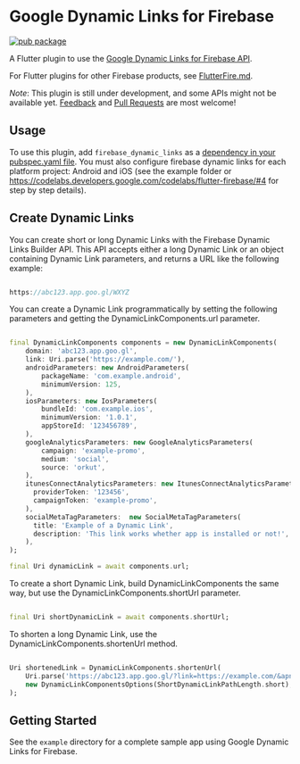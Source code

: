 # Google Dynamic Links for Firebase

[![pub package](https://img.shields.io/pub/v/firebase_dynamic_links.svg)](https://pub.dartlang.org/packages/firebase_dynamic_links)

A Flutter plugin to use the [Google Dynamic Links for Firebase API](https://firebase.google.com/docs/dynamic-links/).

For Flutter plugins for other Firebase products, see [FlutterFire.md](https://github.com/flutter/plugins/blob/master/FlutterFire.md).

*Note*: This plugin is still under development, and some APIs might not be available yet. [Feedback](https://github.com/flutter/flutter/issues) and [Pull Requests](https://github.com/flutter/plugins/pulls) are most welcome!

## Usage
To use this plugin, add `firebase_dynamic_links` as a [dependency in your pubspec.yaml file](https://flutter.io/platform-plugins/). You must also configure firebase dynamic links for each platform project: Android and iOS (see the example folder or https://codelabs.developers.google.com/codelabs/flutter-firebase/#4 for step by step details).

## Create Dynamic Links

You can create short or long Dynamic Links with the Firebase Dynamic Links Builder API. This API accepts either a long Dynamic Link or an object containing Dynamic Link parameters, and returns a URL like the following example:

```dart

https://abc123.app.goo.gl/WXYZ

```

You can create a Dynamic Link programmatically by setting the following parameters and getting the DynamicLinkComponents.url parameter.

```dart

final DynamicLinkComponents components = new DynamicLinkComponents(
    domain: 'abc123.app.goo.gl',
    link: Uri.parse('https://example.com/'),
    androidParameters: new AndroidParameters(
        packageName: 'com.example.android',
        minimumVersion: 125,
    ),
    iosParameters: new IosParameters(
        bundleId: 'com.example.ios',
        minimumVersion: '1.0.1',
        appStoreId: '123456789',
    ),
    googleAnalyticsParameters: new GoogleAnalyticsParameters(
        campaign: 'example-promo',
        medium: 'social',
        source: 'orkut',
    ),
    itunesConnectAnalyticsParameters: new ItunesConnectAnalyticsParameters(
      providerToken: '123456',
      campaignToken: 'example-promo',
    ),
    socialMetaTagParameters:  new SocialMetaTagParameters(
      title: 'Example of a Dynamic Link',
      description: 'This link works whether app is installed or not!',
    ),
);

final Uri dynamicLink = await components.url;

```

To create a short Dynamic Link, build DynamicLinkComponents the same way, but use the DynamicLinkComponents.shortUrl parameter.

```dart

final Uri shortDynamicLink = await components.shortUrl;

```

To shorten a long Dynamic Link, use the DynamicLinkComponents.shortenUrl method.

```dart

Uri shortenedLink = DynamicLinkComponents.shortenUrl(
    Uri.parse('https://abc123.app.goo.gl/?link=https://example.com/&apn=com.example.android&ibn=com.example.ios'),
    new DynamicLinkComponentsOptions(ShortDynamicLinkPathLength.short),
);

```

## Getting Started

See the `example` directory for a complete sample app using Google Dynamic Links for Firebase.